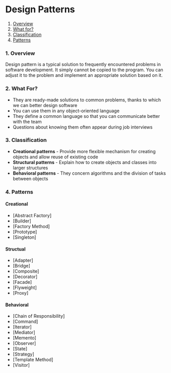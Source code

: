 # Design Patterns

1. [Overview](#overview)
2. [What for?](#whatFor)
3. [Classification](#classification)
4. [Patterns](#patterns)

### <a name="overview">1. Overview</a>

Design pattern is a typical solution to frequently encountered problems in software development. It simply cannot be copied to the program. You can adjust it to the problem and implement an appropriate solution based on it.

### <a name="whatFor">2. What For?</a>

- They are ready-made solutions to common problems, thanks to which we can better design software
- You can use them in any object-oriented language
- They define a common language so that you can communicate better with the team
- Questions about knowing them often appear during job interviews

### <a name="classification">3. Classification</a>

- **Creational patterns** - Provide more flexible mechanism for creating objects and allow reuse of existing code
- **Structural patterns** - Explain how to create objects and classes into larger structures
- **Behavioral patterns** - They concern algorithms and the division of tasks between objects

### <a name="patterns">4. Patterns</a>

#### Creational
- [Abstract Factory]
- [Builder]
- [Factory Method]
- [Prototype]
- [Singleton]

#### Structual
- [Adapter]
- [Bridge]
- [Composite]
- [Decorator]
- [Facade]
- [Flyweight]
- [Proxy]

#### Behavioral
- [Chain of Responsibility]
- [Command]
- [Iterator]
- [Mediator]
- [Memento]
- [Observer]
- [State]
- [Strategy]
- [Template Method]
- [Visitor]
